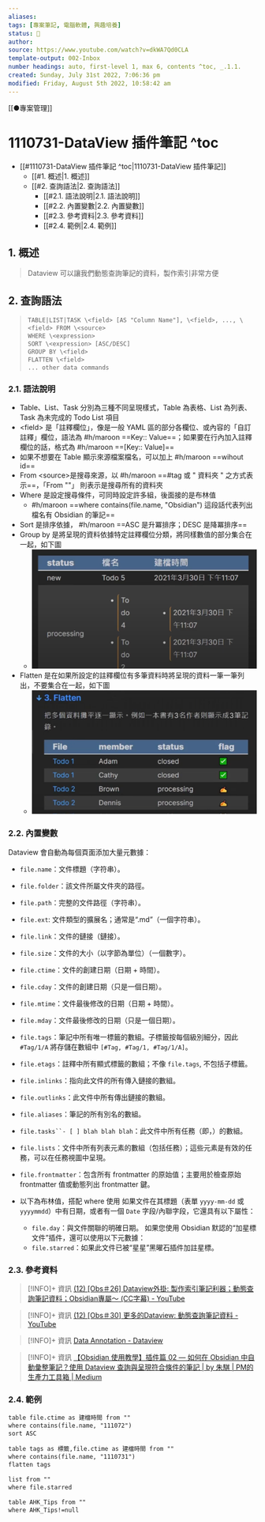 ```yaml
---
aliases:    
tags: [專案筆記, 電腦軟體, 興趣培養]
status: 🌱
author: 
source: https://www.youtube.com/watch?v=dkWA7Qd0CLA 
template-output: 002-Inbox
number headings: auto, first-level 1, max 6, contents ^toc, _.1.1.
created: Sunday, July 31st 2022, 7:06:36 pm
modified: Friday, August 5th 2022, 10:58:42 am
---
```

[[●專案管理]]
# 1110731-DataView 插件筆記 ^toc

- [[#1110731-DataView 插件筆記 ^toc|1110731-DataView 插件筆記]]
	- [[#1. 概述|1. 概述]]
	- [[#2. 查詢語法|2. 查詢語法]]
		- [[#2.1. 語法說明|2.1. 語法說明]]
		- [[#2.2. 內置變數|2.2. 內置變數]]
		- [[#2.3. 參考資料|2.3. 參考資料]]
		- [[#2.4. 範例|2.4. 範例]]



## 1. 概述

> Dataview 可以讓我們動態查詢筆記的資料，製作索引非常方便

## 2. 查詢語法

> ```dataview 
> TABLE|LIST|TASK \<field> [AS "Column Name"], \<field>, ..., \<field> FROM \<source> 
> WHERE \<expression> 
> SORT \<expression> [ASC/DESC] 
> GROUP BY \<field>
> FLATTEN \<field>
> ... other data commands 
> ```

### 2.1. 語法說明

- Table、List、Task 分別為三種不同呈現樣式，Table 為表格、List 為列表、Task 為未完成的 Todo List 項目
- \<field> 是「註釋欄位」，像是一般 YAML 區的部分各欄位、或內容的「自訂註釋」欄位，語法為 #h/maroon ==Key:: Value==；如果要在行內加入註釋欄位的話，格式為 #h/maroon ==[Key:: Value]==
- 如果不想要在 Table 顯示來源檔案檔名，可以加上 #h/maroon ==wihout id==
- From \<source>是搜尋來源，以 #h/maroon ==#tag 或 " 資料夾 " 之方式表示==，「From ""」 則表示是搜尋所有的資料夾
- Where 是設定搜尋條件，可同時設定許多組，後面接的是布林值
	- #h/maroon ==where contains(file.name, "Obsidian") 這段話代表列出檔名有 Obsidian 的筆記==
- Sort 是排序依據， #h/maroon ==ASC 是升冪排序；DESC 是降冪排序==
- Group by 是將呈現的資料依據特定註釋欄位分類，將同樣數值的部分集合在一起，如下圖
	- ![01|400](https://raw.githubusercontent.com/hoonsor/upgit-Obsidian/main/2022/07/31/upgit_20220731_1659268341.png)
- Flatten 是在如果所設定的註釋欄位有多筆資料時將呈現的資料一筆一筆列出，不要集合在一起，如下圖
	- ![01|400](https://raw.githubusercontent.com/hoonsor/upgit-Obsidian/main/2022/07/31/upgit_20220731_1659268396.png)



### 2.2. 內置變數

Dataview 會自動為每個頁面添加大量元數據：
-   `file.name`：文件標題（字符串）。
-   `file.folder`：該文件所屬文件夾的路徑。
-   `file.path`：完整的文件路徑（字符串）。
-   `file.ext`: 文件類型的擴展名；通常是“.md”（一個字符串）。
-   `file.link`：文件的鏈接（鏈接）。
-   `file.size`：文件的大小（以字節為單位）（一個數字）。
-   `file.ctime`：文件的創建日期（日期 + 時間）。
-   `file.cday`：文件的創建日期（只是一個日期）。
-   `file.mtime`：文件最後修改的日期（日期 + 時間）。
-   `file.mday`：文件最後修改的日期（只是一個日期）。
-   `file.tags`：筆記中所有唯一標籤的數組。子標籤按每個級別細分，因此 `#Tag/1/A` 將存儲在數組中 `[#Tag, #Tag/1, #Tag/1/A]`。
-   `file.etags`：註釋中所有顯式標籤的數組；不像 `file.tags`, 不包括子標籤。
-   `file.inlinks`：指向此文件的所有傳入鏈接的數組。
-   `file.outlinks`：此文件中所有傳出鏈接的數組。
-   `file.aliases`：筆記的所有別名的數組。
-   `file.tasks``- [ ] blah blah blah`：此文件中所有任務（即，）的數組。
-   `file.lists`：文件中所有列表元素的數組（包括任務）；這些元素是有效的任務，可以在任務視圖中呈現。
-   `file.frontmatter`：包含所有 frontmatter 的原始值；主要用於檢查原始 frontmatter 值或動態列出 frontmatter 鍵。

- 以下為布林值，搭配 where 使用
	如果文件在其標題（表單 `yyyy-mm-dd` 或 `yyyymmdd`）中有日期，或者有一個 `Date` 字段/內聯字段，它還具有以下屬性：
	-   `file.day`：與文件關聯的明確日期。
	如果您使用 Obsidian 默認的“加星標文件”插件，還可以使用以下元數據：
	-   `file.starred`：如果此文件已被“星星”黑曜石插件加註星標。

### 2.3. 參考資料

> [!INFO]+ 資訊
> [(12) [Obs＃26] Dataview外掛: 製作索引筆記利器；動態查詢筆記資料；Obsidian專屬～ (CC字幕) - YouTube](https://www.youtube.com/watch?v=dkWA7Qd0CLA&t=127s)

> [!INFO]+ 資訊
> [(12) [Obs＃30] 更多的Dataview: 動態查詢筆記資料 - YouTube](https://www.youtube.com/watch?v=QHvd17JRNbA&t=817s)

> [!INFO]+ 資訊
> [Data Annotation - Dataview](https://blacksmithgu.github.io/obsidian-dataview/data-annotation/)

> [!INFO]+ 資訊
> [【Obsidian 使用教學】插件篇 02 — 如何在 Obsidian 中自動彙整筆記？使用 Dataview 查詢與呈現符合條件的筆記 | by 朱騏 | PM的生產力工具箱 | Medium](https://medium.com/pm%E7%9A%84%E7%94%9F%E7%94%A2%E5%8A%9B%E5%B7%A5%E5%85%B7%E7%AE%B1/obsidian-%E4%BD%BF%E7%94%A8%E6%95%99%E5%AD%B8-%E6%8F%92%E4%BB%B6%E7%AF%87-02-%E5%A6%82%E4%BD%95%E5%9C%A8-obsidian-%E4%B8%AD%E8%87%AA%E5%8B%95-%E5%BD%99%E6%95%B4%E7%AD%86%E8%A8%98-8d90b5e44f6a)


### 2.4. 範例

```dataview
table file.ctime as 建檔時間 from ""
where contains(file.name, "111072")
sort ASC
```
```dataview
table tags as 標籤,file.ctime as 建檔時間 from ""
where contains(file.name, "1110731")
flatten tags
```
```dataview
list from ""
where file.starred
```

```dataview
table AHK_Tips from ""
where AHK_Tips!=null
```
